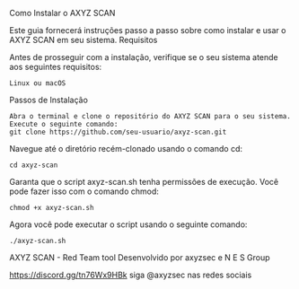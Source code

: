 Como Instalar o AXYZ SCAN

Este guia fornecerá instruções passo a passo sobre como instalar e usar o AXYZ SCAN em seu sistema.
Requisitos

Antes de prosseguir com a instalação, verifique se o seu sistema atende aos seguintes requisitos:

    Linux ou macOS

Passos de Instalação

    Abra o terminal e clone o repositório do AXYZ SCAN para o seu sistema. Execute o seguinte comando:
    git clone https://github.com/seu-usuario/axyz-scan.git

Navegue até o diretório recém-clonado usando o comando cd:

    cd axyz-scan

Garanta que o script axyz-scan.sh tenha permissões de execução. Você pode fazer isso com o comando chmod:

    chmod +x axyz-scan.sh

Agora você pode executar o script usando o seguinte comando:

    ./axyz-scan.sh 




AXYZ SCAN - Red Team tool
Desenvolvido por axyzsec e N E S Group

https://discord.gg/tn76Wx9HBk
siga @axyzsec nas redes sociais
